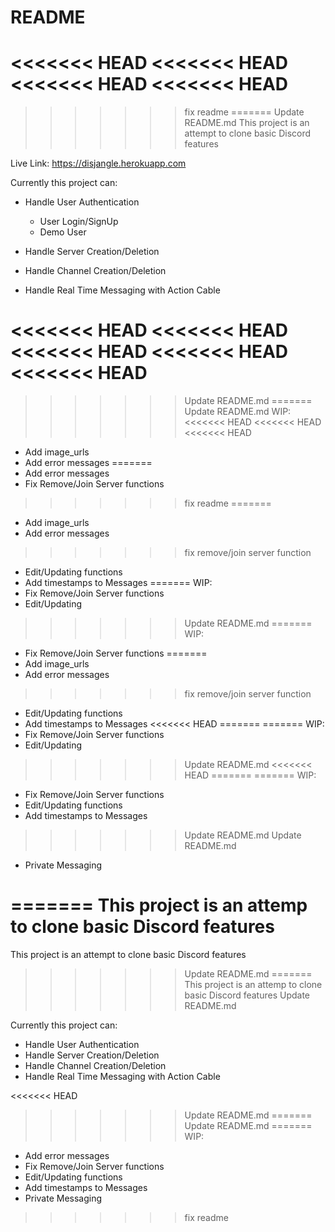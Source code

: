 # README

<<<<<<< HEAD
<<<<<<< HEAD
<<<<<<< HEAD
<<<<<<< HEAD
=======
>>>>>>> fix readme
=======
>>>>>>> Update README.md
This project is an attempt to clone basic Discord features

Live Link: https://disjangle.herokuapp.com

Currently this project can:

* Handle User Authentication
  * User Login/SignUp
  * Demo User
  
* Handle Server Creation/Deletion 
* Handle Channel Creation/Deletion 
* Handle Real Time Messaging with Action Cable


<<<<<<< HEAD
<<<<<<< HEAD
<<<<<<< HEAD
<<<<<<< HEAD
<<<<<<< HEAD
=======
>>>>>>> Update README.md
=======
>>>>>>> Update README.md
WIP:
<<<<<<< HEAD
<<<<<<< HEAD
<<<<<<< HEAD
* Add image_urls
* Add error messages
=======
* Add error messages
* Fix Remove/Join Server functions
>>>>>>> fix readme
=======
* Add image_urls
* Add error messages
>>>>>>> fix remove/join server function
* Edit/Updating functions
* Add timestamps to Messages
=======
WIP: 
* Fix Remove/Join Server functions
* Edit/Updating 
>>>>>>> Update README.md
=======
WIP:
* Fix Remove/Join Server functions
=======
* Add image_urls
* Add error messages
>>>>>>> fix remove/join server function
* Edit/Updating functions
* Add timestamps to Messages
<<<<<<< HEAD
=======
=======
WIP: 
* Fix Remove/Join Server functions
* Edit/Updating 
>>>>>>> Update README.md
<<<<<<< HEAD
=======
=======
WIP:
* Fix Remove/Join Server functions
* Edit/Updating functions
* Add timestamps to Messages
>>>>>>> Update README.md
>>>>>>> Update README.md
* Private Messaging

=======
This project is an attemp to clone basic Discord features
=======
This project is an attempt to clone basic Discord features
>>>>>>> Update README.md
=======
This project is an attemp to clone basic Discord features
>>>>>>> Update README.md

Currently this project can:
* Handle User Authentication
* Handle Server Creation/Deletion 
* Handle Channel Creation/Deletion 
* Handle Real Time Messaging with Action Cable


<<<<<<< HEAD
>>>>>>> Update README.md
=======
>>>>>>> Update README.md
=======
WIP:
* Add error messages
* Fix Remove/Join Server functions
* Edit/Updating functions
* Add timestamps to Messages
* Private Messaging

>>>>>>> fix readme
